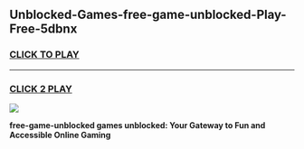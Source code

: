 
## Unblocked-Games-free-game-unblocked-Play-Free-5dbnx
<h3>
<a href="https://premium76.site?title=free-game-unblocked&ref=12A">CLICK TO PLAY</a></h3>
<hr>

<h3>
<a href="https://premium76.site?title=free-game-unblocked&ref=12A">CLICK 2 PLAY</a>
  
</h3>

<a href="https://premium76.site?title=free-game-unblocked&ref=12A"><img src="https://clearcache.store/games.png"></a>


**free-game-unblocked games unblocked: Your Gateway to Fun and Accessible Online Gaming**
